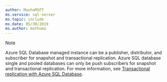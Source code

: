 ```yaml
---
author: MashaMSFT
ms.service: sql-server 
ms.topic: include
ms.date: 05/30/2019
ms.author: mathoma
---
```

  > [!NOTE] 
  > Azure SQL Database managed instance can be a publisher, distributor, and subscriber for snapshot and transactional replication. Azure SQL database single and pooled databases can only be push subscribers for snapshot and transactional replication. For more information, see [Transactional replication with Azure SQL Database](/azure/sql-database/sql-database-managed-instance-transactional-replication). 